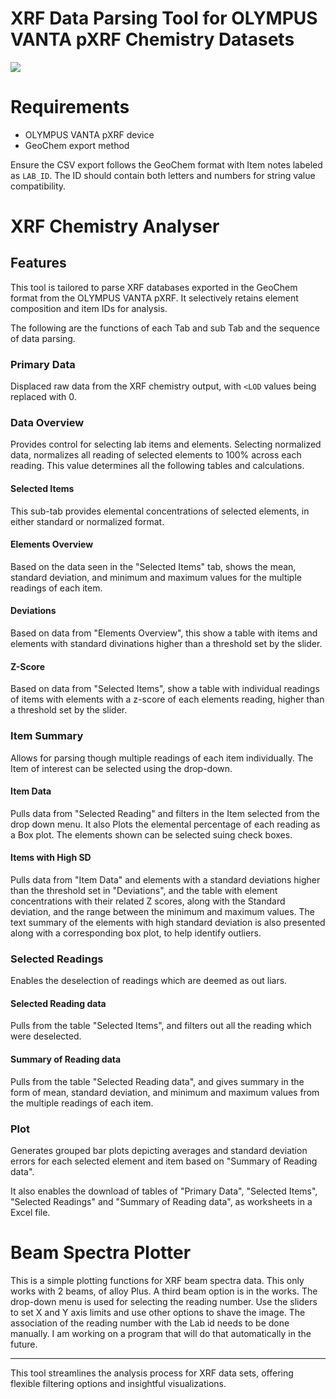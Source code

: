 # XRF Data Parsing Tool for OLYMPUS VANTA pXRF Chemistry Datasets

![](https://www.portaspecs.com/wp-content/uploads/2019/05/sized_m-series_2_1024x1024.jpg)

# Requirements

-   OLYMPUS VANTA pXRF device
-   GeoChem export method

Ensure the CSV export follows the GeoChem format with Item notes labeled as `LAB_ID`. The ID should contain both letters and numbers for string value compatibility.

# XRF Chemistry Analyser
## Features

This tool is tailored to parse XRF databases exported in the GeoChem format from the OLYMPUS VANTA pXRF. It selectively retains element composition and item IDs for analysis.

The following are the functions of each Tab and sub Tab and the sequence of data parsing.

### Primary Data

Displaced raw data from the XRF chemistry output, with `<LOD` values being replaced with 0.

### Data Overview

Provides control for selecting lab items and elements.
Selecting normalized data, normalizes all reading of selected elements to 100% across each reading. This value determines all the following tables and calculations.

#### Selected Items

This sub-tab provides elemental concentrations of selected elements, in either standard or normalized format.

#### Elements Overview

Based on the data seen in the "Selected Items" tab, shows the mean, standard deviation, and minimum and maximum values for the multiple readings of each item.

#### Deviations

Based on data from "Elements Overview", this show a table with items and elements with standard divinations higher than a threshold set by the slider.

#### Z-Score

Based on data from "Selected Items", show a table with individual readings of items with elements with a z-score of each elements reading, higher than a threshold set by the slider.

### Item Summary

Allows for parsing though multiple readings of each item individually.
The Item of interest can be selected using the drop-down.

#### Item Data

Pulls data from "Selected Reading" and filters in the Item selected from the drop down menu.
It also Plots the elemental percentage of each reading as a Box plot.
The elements shown can be selected suing check boxes.

#### Items with High SD

Pulls data from "Item Data" and elements with a standard deviations higher than the threshold set in "Deviations", and the table with element concentrations with their related Z scores, along with the Standard deviation, and the range between the minimum and maximum values.
The text summary of the elements with high standard deviation is also presented along with a corresponding box plot, to help identify outliers.

### Selected Readings

Enables the deselection of readings which are deemed as out liars.

#### Selected Reading data

Pulls from the table "Selected Items", and filters out all the reading which were deselected.


#### Summary of Reading data

Pulls from the table "Selected Reading data", and gives summary in the form of mean, standard deviation, and minimum and maximum values from the multiple readings of each item.

### Plot

Generates grouped bar plots depicting averages and standard deviation errors for each selected element and item based on "Summary of Reading data".

It also enables the download of tables of "Primary Data", "Selected Items", "Selected Readings" and "Summary of Reading data", as worksheets in a Excel file.

# Beam Spectra Plotter

This is a simple plotting functions for XRF beam spectra data. This only works with 2 beams, of alloy Plus. A third beam option is in the works.
The drop-down menu is used for selecting the reading number. Use the sliders to set X and Y axis limits and use other options to shave the image.
The association of the reading number with the Lab id needs to be done manually. I am working on a program that will do that automatically in the future.

----

This tool streamlines the analysis process for XRF data sets, offering flexible filtering options and insightful visualizations.
